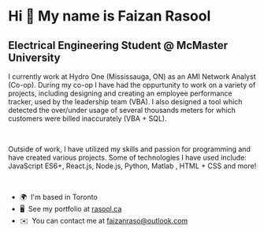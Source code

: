 Hi 👋 My name is Faizan Rasool
==============================

Electrical Engineering Student @ McMaster University
----------------------------------------------------

I currently work at Hydro One (Mississauga, ON) as an AMI Network Analyst (Co-op). During my co-op I have had the oppurtunity to work on a variety of projects, including designing and creating an employee performance tracker, used by the leadership team (VBA). I also designed a tool which detected the over/under usage of several thousands meters for which customers were billed inaccurately (VBA + SQL). 

<br/>

Outside of work, I have utilized my skills and passion for programming and have created various projects. Some of technologies I have used include:  JavaScript ES6+, React.js, Node.js, Python, Matlab , HTML + CSS and more!

<br/>

* 🌍  I'm based in Toronto
* 🖥️  See my portfolio at [rasool.ca](http://rasool.ca)
* ✉️  You can contact me at [faizanraso@outlook.com](mailto:faizanraso@outlook.com)
